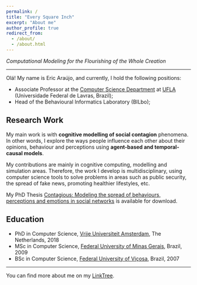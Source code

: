 ```yaml
---
permalink: /
title: "Every Square Inch"
excerpt: "About me"
author_profile: true
redirect_from: 
  - /about/
  - /about.html
---
```


*Computational Modeling for the Flourishing of the Whole Creation*

---

Olá! My name is Eric Araújo, and currently, I hold the following positions:

* Associate Professor at the [Computer Science Department](https://dcc.ufla.br/) at [UFLA](https://ufla.br/) (Universidade Federal de Lavras, Brazil);
* Head of the Behavioural Informatics Laboratory (BILbo);



## Research Work

My main work is with **cognitive modelling of social contagion** phenomena. In other words, I explore the ways people influence each other about their opinions, behaviour and perceptions using **agent-based and temporal-causal models**.

My contributions are mainly in cognitive computing, modelling and simulation areas. Therefore, the work I develop is multidisciplinary, using computer science tools to solve problems in areas such as public security, the spread of fake news, promoting healthier lifestyles, etc.

My PhD Thesis [Contagious: Modeling the spread of behaviours, perceptions and emotions in social networks](https://drive.google.com/file/d/12fdR1cLRy0w3ZdYKSot8UX0hrbqrOA7k/view?usp=sharing) is available for download.

## Education

* PhD in Computer Science, [Vrije Universiteit Amsterdam](https://vu.nl/nl), The Netherlands, 2018
* MSc in Computer Science, [Federal University of Minas Gerais](https://ufmg.br/), Brazil, 2009
* BSc in Computer Science, [Federal University of Viçosa](https://www.ufv.br/), Brazil, 2007

---

You can find more about me on my [LinkTree](https://linktr.ee/earaujo).